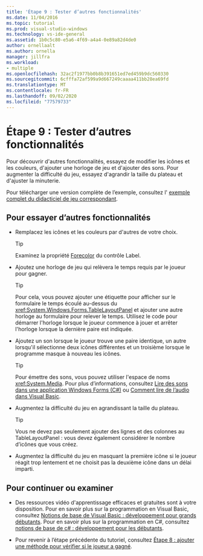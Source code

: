 ```yaml
---
title: 'Étape 9 : Tester d’autres fonctionnalités'
ms.date: 11/04/2016
ms.topic: tutorial
ms.prod: visual-studio-windows
ms.technology: vs-ide-general
ms.assetid: 1b0c5c80-e5a6-4f69-a4a4-0e89a82d4de0
author: ornellaalt
ms.author: ornella
manager: jillfra
ms.workload:
- multiple
ms.openlocfilehash: 32ac2f1977bb0b8b391651ed7ed459b9dc560330
ms.sourcegitcommit: 6cfffa72af599a9d667249caaaa411bb28ea69fd
ms.translationtype: MT
ms.contentlocale: fr-FR
ms.lasthandoff: 09/02/2020
ms.locfileid: "77579733"
---
```

# <a name="step-9-try-other-features"></a>Étape 9 : Tester d’autres fonctionnalités
Pour découvrir d'autres fonctionnalités, essayez de modifier les icônes et les couleurs, d'ajouter une horloge de jeu et d'ajouter des sons. Pour augmenter la difficulté du jeu, essayez d'agrandir la taille du plateau et d'ajuster la minuterie.

Pour télécharger une version complète de l’exemple, consultez l' [exemple complet du didacticiel de jeu correspondant](https://code.msdn.microsoft.com/Complete-Matching-Game-4cffddba).

## <a name="to-try-other-features"></a>Pour essayer d’autres fonctionnalités

- Remplacez les icônes et les couleurs par d'autres de votre choix.

    > [!TIP]
    > Examinez la propriété [Forecolor](<xref:System.Windows.Forms.Control.ForeColor%2A>) du contrôle Label.

- Ajoutez une horloge de jeu qui relèvera le temps requis par le joueur pour gagner.

    > [!TIP]
    > Pour cela, vous pouvez ajouter une étiquette pour afficher sur le formulaire le temps écoulé au-dessus du <xref:System.Windows.Forms.TableLayoutPanel> et ajouter une autre horloge au formulaire pour relever le temps. Utilisez le code pour démarrer l'horloge lorsque le joueur commence à jouer et arrêter l'horloge lorsque la dernière paire est indiquée.

- Ajoutez un son lorsque le joueur trouve une paire identique, un autre lorsqu'il sélectionne deux icônes différentes et un troisième lorsque le programme masque à nouveau les icônes.

    > [!TIP]
    > Pour émettre des sons, vous pouvez utiliser l'espace de noms <xref:System.Media>. Pour plus d’informations, consultez [Lire des sons dans une application Windows Forms (C#)](https://www.youtube.com/watch?v=qOh4ooHg1UU&feature=youtu.be) ou [Comment lire de l’audio dans Visual Basic](https://www.youtube.com/watch?v=-4oPDeQrtMs&feature=youtu.be).

- Augmentez la difficulté du jeu en agrandissant la taille du plateau.

    > [!TIP]
    > Vous ne devez pas seulement ajouter des lignes et des colonnes au TableLayoutPanel : vous devez également considérer le nombre d’icônes que vous créez.

- Augmentez la difficulté du jeu en masquant la première icône si le joueur réagit trop lentement et ne choisit pas la deuxième icône dans un délai imparti.

## <a name="to-continue-or-review"></a>Pour continuer ou examiner

- Des ressources vidéo d'apprentissage efficaces et gratuites sont à votre disposition. Pour en savoir plus sur la programmation en Visual Basic, consultez [Notions de base de Visual Basic : développement pour grands débutants](https://channel9.msdn.com/Series/Visual-Basic-Development-for-Absolute-Beginners). Pour en savoir plus sur la programmation en C#, consultez [notions de base de c# : développement pour les débutants](https://channel9.msdn.com/Series/C-Sharp-Fundamentals-Development-for-Absolute-Beginners).

- Pour revenir à l’étape précédente du tutoriel, consultez [Étape 8 : ajouter une méthode pour vérifier si le joueur a gagné](../ide/step-8-add-a-method-to-verify-whether-the-player-won.md).
